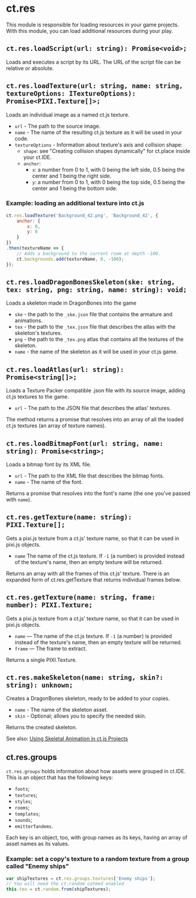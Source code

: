 # ct.res

This module is responsible for loading resources in your game projects. With this module, you can load additional resources during your play.

## `ct.res.loadScript(url: string): Promise<void>;`

Loads and executes a script by its URL. The URL of the script file can be relative or absolute.

## `ct.res.loadTexture(url: string, name: string, textureOptions: ITextureOptions): Promise<PIXI.Texture[]>;`

Loads an individual image as a named ct.js texture.

* `url` - The path to the source image.
* `name` - The name of the resulting ct.js texture as it will be used in your code.
* `textureOptions` - Information about texture's axis and collision shape:
    * `shape`: see "Creating collision shapes dynamically" for ct.place inside your ct.IDE.
    * `anchor`:
        * `x`: a number from 0 to 1, with 0 being the left side, 0.5 being the center and 1 being the right side.
        * `y`: a number from 0 to 1, with 0 being the top side, 0.5 being the center and 1 being the bottom side.

### Example: loading an additional texture into ct.js

```js
ct.res.loadTexture('Background_42.png', 'Background_42', {
    anchor: {
        x: 0,
        y: 0
    }
})
.then(textureName => {
    // Adds a background to the current room at depth -100.
    ct.backgrounds.add(textureName, 0, -100);
});
```

## `ct.res.loadDragonBonesSkeleton(ske: string, tex: string, png: string, name: string): void;`

Loads a skeleton made in DragonBones into the game
* `ske` -  the path to the `_ske.json` file that contains the armature and animations.
* `tex` - the path to the `_tex.json` file that describes the atlas with the skeleton's textures.
* `png` - the path to the `_tex.png` atlas that contains all the textures of the skeleton.
* `name` - the name of the skeleton as it will be used in your ct.js game.

## `ct.res.loadAtlas(url: string): Promise<string[]>;`

Loads a Texture Packer compatible .json file with its source image,
adding ct.js textures to the game.

* `url` - The path to the JSON file that describes the atlas' textures.

The method returns a promise that resolves into an array of all the loaded ct.js textures (an array of texture names).

## `ct.res.loadBitmapFont(url: string, name: string): Promise<string>;`

Loads a bitmap font by its XML file.
* `url` - The path to the XML file that describes the bitmap fonts.
* `name` - The name of the font.

Returns a promise that resolves into the font's name (the one you've passed with `name`).

## `ct.res.getTexture(name: string): PIXI.Texture[];`

Gets a pixi.js texture from a ct.js' texture name, so that it can be used in pixi.js objects.

* `name` The name of the ct.js texture. If `-1` (a number) is provided instead of the texture's name, then an empty texture will be returned.

Returns an array with all the frames of this ct.js' texture. There is an expanded form of ct.res.getTexture that returns individual frames below.

## `ct.res.getTexture(name: string, frame: number): PIXI.Texture;`

Gets a pixi.js texture from a ct.js' texture name, so that it can be used in pixi.js objects.
* `name` — The name of the ct.js texture. If `-1` (a number) is provided instead of the texture's name, then an empty texture will be returned.
* `frame` — The frame to extract.

Returns a single PIXI.Texture.

## `ct.res.makeSkeleton(name: string, skin?: string): unknown;`
Creates a DragonBones skeleton, ready to be added to your copies.
* `name` - The name of the skeleton asset.
* `skin` - Optional; allows you to specify the needed skin.

Returns the created skeleton.

See also: [Using Skeletal Animation in ct.js Projects](skeletal-animation)

## ct.res.groups

`ct.res.groups` holds information about how assets were grouped in ct.IDE. This is an object that has the following keys:

* `fonts`;
* `textures`;
* `styles`;
* `rooms`;
* `templates`;
* `sounds`;
* `emitterTandems`.

Each key is an object, too, with group names as its keys, having an array of asset names as its values.

### Example: set a copy's texture to a random texture from a group called "Enemy ships"

```js
var shipTextures = ct.res.groups.textures['Enemy ships'];
// You will need the ct.random catmod enabled
this.tex = ct.random.from(shipTextures);
```